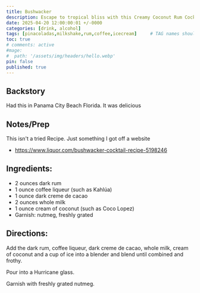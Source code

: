 ```yaml
---
title: Bushwacker
description: Escape to tropical bliss with this Creamy Coconut Rum Cocktail, a luscious blend of dark rum, rich coffee liqueur, and velvety dark crème de cacao. Each sip is a smooth journey through the complementary flavors of robust coffee and luxurious chocolate, perfectly balanced with the creamy sweetness of whole milk and cream of coconut. This indulgent concoction is effortlessly whipped up in a blender, delivering a frothy and refreshing beverage that's ideal for sipping on a warm evening or as a decadent after-dinner treat. Served in an elegant Hurricane glass and garnished with a sprinkle of freshly grated nutmeg, this cocktail offers an exquisite taste experience that's both exotic and familiar. Follow our simple directions to mix up this dreamy Creamy Coconut Rum Cocktail and transport your taste buds to a paradise of flavor.
date: 2025-04-20 12:00:00:01 +/-0000
categories: [drink, alcohol]
tags: [pinacoladas,milkshake,rum,coffee,icecream]     # TAG names should always be lowercase
toc: true
# comments: active
#mage:
#  path: '/assets/img/headers/hello.webp'
pin: false
published: true
---
```


## Backstory
Had this in Panama City Beach Florida.  It was delicious

## Notes/Prep
This isn't a tried Recipe. Just something I got off a website 
  - https://www.liquor.com/bushwacker-cocktail-recipe-5198246

## Ingredients:
  - 2 ounces dark rum
  - 1 ounce coffee liqueur (such as Kahlúa)
  - 1 ounce dark creme de cacao
  - 2 ounces whole milk
  - 1 ounce cream of coconut (such as Coco Lopez)
  - Garnish: nutmeg, freshly grated


## Directions:
Add the dark rum, coffee liqueur, dark creme de cacao, whole milk, cream of coconut and a cup of ice into a blender and blend until combined and frothy.

Pour into a Hurricane glass.

Garnish with freshly grated nutmeg.

